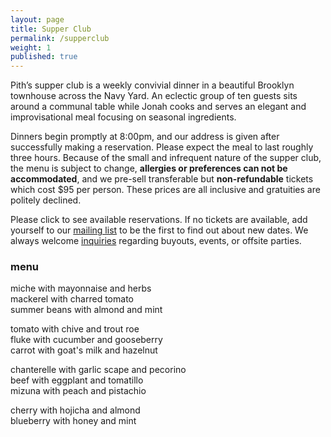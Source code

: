 ```yaml
---
layout: page
title: Supper Club
permalink: /supperclub
weight: 1
published: true
---
```

<script src='https://js.tito.io/v1' async></script>
<script>TitoDevelopmentMode = true</script>
Pith’s supper club is a weekly convivial dinner in a beautiful Brooklyn townhouse across the Navy Yard. An eclectic group of ten guests sits around a communal table while Jonah cooks and serves an elegant and improvisational meal focusing on seasonal ingredients.  

Dinners begin promptly at 8:00pm, and our address is given after successfully making a reservation. Please expect the meal to last roughly three hours. Because of the small and infrequent nature of the supper club, the menu is subject to change, **allergies or preferences can not be accommodated**, and we pre-sell transferable but **non-refundable** tickets which cost $95 per person. These prices are all inclusive and gratuities are politely declined.

Please click <tito-button event="pith/supper-club"></tito-button> to see available reservations. If no tickets are available, add yourself to our [mailing list](http://eepurl.com/bZ8dIf) to be the first to find out about new dates. We always welcome [inquiries](mailto:inquiries@pith.space) regarding buyouts, events, or offsite parties.  

### menu
miche with mayonnaise and herbs   
mackerel with charred tomato  
summer beans with almond and mint  
  
tomato with chive and trout roe  
fluke with cucumber and gooseberry  
carrot with goat's milk and hazelnut  
  
chanterelle with garlic scape and pecorino  
beef with eggplant and tomatillo    
mizuna with peach and pistachio  
  
cherry with hojicha and almond  
blueberry with honey and mint
